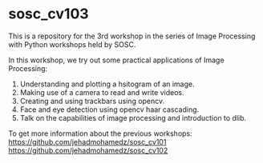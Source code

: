 # sosc_cv103
This is a repository for the 3rd workshop in the series of Image Processing with Python workshops held by SOSC.

In this workshop, we try out some practical applications of Image Processing:
1. Understanding and plotting a hsitogram of an image.
2. Making use of a camera to read and write videos.
3. Creating and using trackbars using opencv.
4. Face and eye detection using opencv haar cascading.
5. Talk on the capabilities of image processing and introduction to dlib.

To get more information about the previous workshops:
https://github.com/jehadmohamedz/sosc_cv101
https://github.com/jehadmohamedz/sosc_cv102
